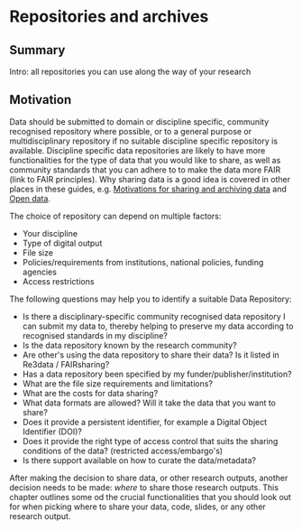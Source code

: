 # Repositories and archives

## Summary

Intro: all repositories you can use along the way of your research 
<!-- Tools to store and share research outcomes from various stages of the cycle? 
Find & compare disciplinary repositories through Repository of Research Data Repositories https://www.re3data.org/

-->


## Motivation

Data should be submitted to domain or discipline specific, community recognised repository where possible, or to a general purpose or multidisciplinary repository if no suitable discipline specific repository is available. Discipline specific data repositories are likely to have more functionalities for the type of data that you would like to share, as well as community standards that you can adhere to to make the data more FAIR (link to FAIR principles). Why sharing data is a good idea is covered in other places in these guides, e.g. [Motivations for sharing and archiving data](https://the-turing-way.netlify.app/reproducible-research/rdm/rdm-sharing.html?highlight=repository#motivations-for-sharing-data) and [Open data](https://the-turing-way.netlify.app/reproducible-research/open/open-data.html#open-data).

The choice of repository can depend on multiple factors:

- Your discipline
- Type of digital output
- File size
- Policies/requirements from institutions, national policies, funding agencies
- Access restrictions


The following questions may help you to identify a suitable Data Repository:

- Is there a disciplinary-specific community recognised data repository I can submit my data to, thereby helping to preserve my data according to recognised standards in my discipline?
- Is the data repository known by the research community?
- Are other's using the data repository to share their data? Is it listed in Re3data / FAIRsharing?
- Has a data repository been specified by my funder/publisher/institution?
- What are the file size requirements and limitations?
- What are the costs for data sharing?
- What data formats are allowed? Will it take the data that you want to share?
- Does it provide a persistent identifier, for example a Digital Object Identifier (DOI)?
- Does it provide the right type of access control that suits the sharing conditions of the data? (restricted access/embargo's)
- Is there support available on how to curate the data/metadata?


After making the decision to share data, or other research outputs, another decision needs to be made: *where* to share those research outputs. This chapter outlines some od the crucial functionalities that you should look out for when picking where to share your data, code, slides, or any other research output.
